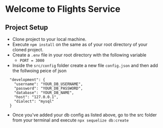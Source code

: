 # Welcome to Flights Service

## Project Setup

- Clone project to your local machine.
- Execute `npm install` on the same as of your root directory of your cloned project.
- Create a `.env` file in your root directory with the following variable
   - `PORT = 3000`
- Inside the `src/config` folder create a new file `config.json` and then add the follwoing peice of json 
```
  "development": {
    "username": "YOUR_DB_USERNAME",
    "password": "YOUR_DB_PASSWORD",
    "database": "YOUR_DB_NAME",
    "host": "127.0.0.1",
    "dialect": "mysql"
  }  
```
- Once you've added your db config as listed above, go to the src folder from your terminal and execute `npx sequelize db:create`
